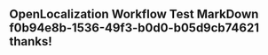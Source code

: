 <properties
ms.topic="hero-topic"
ms.test1="hero-topic"
ms.test2="test"/>

## OpenLocalization Workflow Test MarkDown f0b94e8b-1536-49f3-b0d0-b05d9cb74621 thanks!
